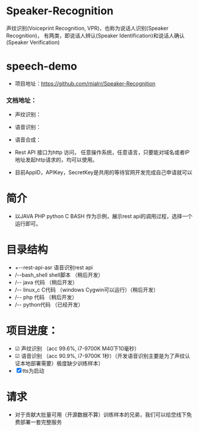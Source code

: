 # Speaker-Recognition
声纹识别(Voiceprint Recognition, VPR)，也称为说话人识别(Speaker Recognition)，
有两类，即说话人辨认(Speaker Identification)和说话人确认(Speaker Verification)

# speech-demo
- 项目地址：https://github.com/mialrr/Speaker-Recognition

### 文档地址：

- 声纹识别：
- 语音识别：
- 语音合成：



- Rest API 接口为http 访问， 任意操作系统，任意语言，只要能对域名或者IP地址发起http请求的，均可以使用。

- 目前AppID，APIKey，SecretKey是共用的等待官网开发完成自己申请就可以


# 简介
- 以JAVA PHP python C BASH 作为示例，展示rest api的调用过程，选择一个运行即可。

# 目录结构
- +--rest-api-asr  语音识别rest api
-    /--bash_shell shell脚本                   （稍后开发）
-    /-- java 代码                             （稍后开发）
-    /-- linux_c C代码 （windows Cygwin可以运行）（稍后开发）
-    /-- php 代码                              （稍后开发）
-    /-- python代码                            （已经开发）
 
 
# 项目进度：
-   ☑ 声纹识别 （acc 99.6%, i7-9700K M40下10毫秒）
-   ☑ 语音识别 （acc 90.9%, i7-9700K 1秒）（开发语音识别主要是为了声纹认证本地部署需要）极度缺少训练样本） 
-   ☒ tts为启动
  
# 请求
-  对于贡献大批量可用（开源数据不算）训练样本的兄弟，我们可以给您线下免费部署一套完整服务
